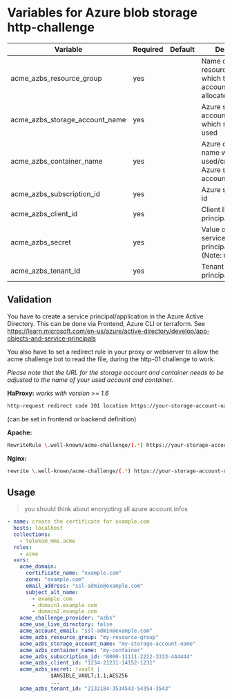 # Variables for Azure blob storage http-challenge

| Variable              | Required | Default   | Description
|-----------------------|----------|-----------|------------
| acme_azbs_resource_group   | yes      |           | Name of the Azure resource group to which the storage account has been allocated
| acme_azbs_storage_account_name    | yes      |           | Azure storage account name which should be used
| acme_azbs_container_name    | yes      |           | Azure container name which will be used/created in Azure storage account
| acme_azbs_subscription_id | yes       | | Azure subscription id
| acme_azbs_client_id | yes | | Client ID of service principal/application
| acme_azbs_secret | yes | | Value of secret of service principal/application (Note: not the ID)
| acme_azbs_tenant_id | yes | | Tenant ID of service principal/application

## Validation

You have to create a service principal/application in the Azure Active Directory.
This can be done via Frontend, Azure CLI or terraform.
See https://learn.microsoft.com/en-us/azure/active-directory/develop/app-objects-and-service-principals

You also have to set a redirect rule in your proxy or webserver to allow the acme challenge bot to read the file, during the http-01 challenge to work.

*Please note that the URL for the storage account and container needs to be adjusted to the name of your used account and container.*

**HaProxy:**
*works with version >= 1.6*

```bash
http-request redirect code 301 location https://your-storage-account-name.blob.core.windows.net[url,regsub(^/.well-known/acme-challenge,/my-containername,)] if { path_beg /.well-known/acme-challenge }
```

(can be set in frontend or backend definition)

**Apache:**

```bash
RewriteRule \.well-known/acme-challenge/(.*) https://your-storage-account-name.blob.core.windows.net/your-container-name/$1
```

**Nginx:**

```bash
rewrite \.well-known/acme-challenge/(.*) https://your-storage-account-name.blob.core.windows.net/your-container-name/$1
```

## Usage

> you should think about encrypting all azure account infos

```yaml
- name: create the certificate for example.com
  hosts: localhost
  collections:
    - telekom_mms.acme
  roles:
    - acme
  vars:
    acme_domain:
      certificate_name: "example.com"
      zone: "example.com"
      email_address: "ssl-admin@example.com"
      subject_alt_name:
        - example.com
        - domain1.example.com
        - domain2.example.com
    acme_challenge_provider: "azbs"
    acme_use_live_directory: false
    acme_account_email: "ssl-admin@example.com"
    acme_azbs_resource_group: "my-resource-group"
    acme_azbs_storage_account_name: "my-storage-account-name"
    acme_azbs_container_name: "my-container"
    acme_azbs_subscription_id: "0000-11111-2222-3333-444444"
    acme_azbs_client_id: "1234-21231-14152-1231"
    acme_azbs_secret: !vault |
              $ANSIBLE_VAULT;1.1;AES256
              ...
    acme_azbs_tenant_id: "2132184-3534543-54354-3543"
```
